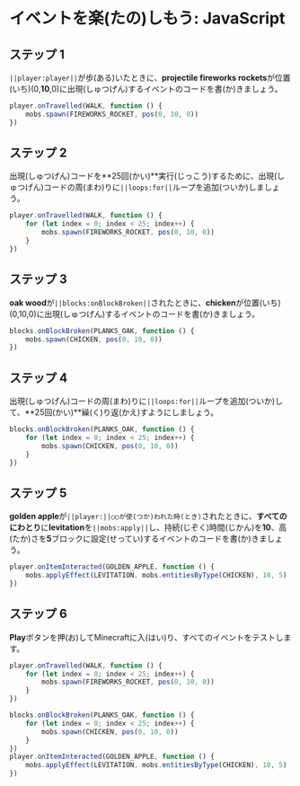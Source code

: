 # イベントを楽(たの)しもう: JavaScript

## ステップ 1
``||player:player||``が歩(ある)いたときに、**projectile fireworks rockets**が位置(いち)(0,**10**,0)に出現(しゅつげん)するイベントのコードを書(か)きましょう。

```javascript
player.onTravelled(WALK, function () {
    mobs.spawn(FIREWORKS_ROCKET, pos(0, 10, 0))
})
```

## ステップ 2
出現(しゅつげん)コードを**25回(かい)**実行(じっこう)するために、出現(しゅつげん)コードの周(まわ)りに``||loops:for||``ループを追加(ついか)しましょう。

```javascript
player.onTravelled(WALK, function () {
    for (let index = 0; index < 25; index++) {
        mobs.spawn(FIREWORKS_ROCKET, pos(0, 10, 0))
    }
})
```

## ステップ 3
**oak wood**が``||blocks:onBlockBroken||``されたときに、**chicken**が位置(いち)(0,10,0)に出現(しゅつげん)するイベントのコードを書(か)きましょう。

```javascript
blocks.onBlockBroken(PLANKS_OAK, function () {
    mobs.spawn(CHICKEN, pos(0, 10, 0))
})
```

## ステップ 4
出現(しゅつげん)コードの周(まわ)りに``||loops:for||``ループを追加(ついか)して、**25回(かい)**繰(く)り返(かえ)すようにしましょう。

```javascript
blocks.onBlockBroken(PLANKS_OAK, function () {
    for (let index = 0; index < 25; index++) {
        mobs.spawn(CHICKEN, pos(0, 10, 0))
    }
})
```

## ステップ 5
**golden apple**が``||player:||○○が使(つか)われた時(とき)``されたときに、**すべてのにわとり**に**levitation**を``||mobs:apply||``し、持続(じぞく)時間(じかん)を**10**、高(たか)さを**5**ブロックに設定(せってい)するイベントのコードを書(か)きましょう。

```javascript
player.onItemInteracted(GOLDEN_APPLE, function () {
    mobs.applyEffect(LEVITATION, mobs.entitiesByType(CHICKEN), 10, 5)
})
```

## ステップ 6
**Play**ボタンを押(お)してMinecraftに入(はい)り、すべてのイベントをテストします。


```javascript
player.onTravelled(WALK, function () {
    for (let index = 0; index < 25; index++) {
        mobs.spawn(FIREWORKS_ROCKET, pos(0, 10, 0))
    }
})

blocks.onBlockBroken(PLANKS_OAK, function () {
    for (let index = 0; index < 25; index++) {
        mobs.spawn(CHICKEN, pos(0, 10, 0))
    }
})
player.onItemInteracted(GOLDEN_APPLE, function () {
    mobs.applyEffect(LEVITATION, mobs.entitiesByType(CHICKEN), 10, 5)
})
```